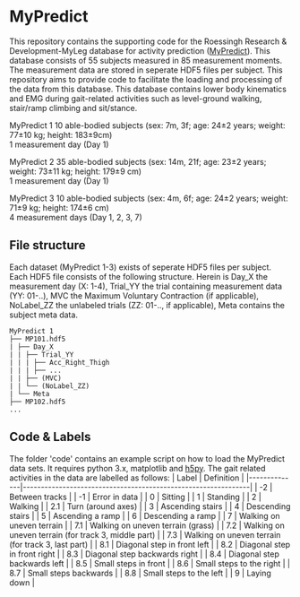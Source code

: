 # MyPredict
This repository contains the supporting code for the Roessingh Research & Development-MyLeg database for activity prediction ([MyPredict]([https://doi.org/10.4121/c.6128343](https://doi.org/10.4121/20418720))). This database consists of 55 subjects measured in 85 measurement moments. The measurement data are stored in seperate HDF5 files per subject. This repository aims to provide code to facilitate the loading and processing of the data from this database. This database contains lower body kinematics and EMG during gait-related activities such as level-ground walking, stair/ramp climbing and sit/stance. 
 
MyPredict 1
10 able-bodied subjects (sex: 7m, 3f; age: 24±2 years; weight: 77±10 kg; height: 183±9cm)  
1 measurement day (Day 1)

MyPredict 2
35 able-bodied subjects (sex: 14m, 21f; age: 23±2 years; weight: 73±11 kg; height: 179±9 cm)  
1 measurement day (Day 1)

MyPredict 3
10 able-bodied subjects (sex: 4m, 6f; age: 24±2 years; weight: 71±9 kg; height: 174±6 cm)  
4 measurement days (Day 1, 2, 3, 7)

## File structure
Each dataset (MyPredict 1-3) exists of seperate HDF5 files per subject. Each HDF5 file consists of the following structure. Herein is Day_X the measurement day (X: 1-4), Trial_YY the trial containing measurement data (YY: 01-..), MVC the Maximum Voluntary Contraction  (if applicable), NoLabel_ZZ the unlabeled trials (ZZ: 01-.., if applicable), Meta contains the subject meta data.
```
MyPredict 1
├── MP101.hdf5
| ├── Day_X
| | ├── Trial_YY
| | | ├── Acc_Right_Thigh
| | | ├── ...
| | ├── (MVC)
| | └── (NoLabel_ZZ)
| └── Meta
├── MP102.hdf5
...
```
## Code & Labels
The folder 'code' contains an example script on how to load the MyPredict data sets. It requires python 3.x, matplotlib and [h5py](https://www.h5py.org/). The gait related activities in the data are labelled as follows:
|     Label    |     Definition                                                |
|--------------|---------------------------------------------------------------|
|     -2       |     Between tracks                                            |
|     -1       |     Error in data                                             |
|     0        |     Sitting                                                   |
|     1        |     Standing                                                  |
|     2        |     Walking                                                   |
|     2.1      |     Turn (around axes)                                        |
|     3        |     Ascending   stairs                                        |
|     4        |     Descending stairs                                         |
|     5        |     Ascending a   ramp                                        |
|     6        |     Descending a ramp                                         |
|     7        |     Walking on   uneven terrain                               |
|     7.1      |     Walking on uneven terrain (grass)                         |
|     7.2      |     Walking on   uneven terrain (for track 3, middle part)    |
|     7.3      |     Walking on uneven terrain (for track 3, last part)        |
|     8.1      |     Diagonal step   in front left                             |
|     8.2      |     Diagonal step in front right                              |
|     8.3      |     Diagonal step   backwards right                           |
|     8.4      |     Diagonal step backwards left                              |
|     8.5      |     Small steps in   front                                    |
|     8.6      |     Small steps to the right                                  |
|     8.7      |     Small steps   backwards                                   |
|     8.8      |     Small steps to the left                                   |
|     9        |     Laying down                                               |


